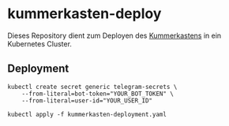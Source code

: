 # kummerkasten-deploy

Dieses Repository dient zum Deployen des [Kummerkastens](https://github.com/stefanluth/kummerkasten)
in ein Kubernetes Cluster.

## Deployment

```shell
kubectl create secret generic telegram-secrets \
    --from-literal=bot-token="YOUR_BOT_TOKEN" \
    --from-literal=user-id="YOUR_USER_ID"
```

```shell
kubectl apply -f kummerkasten-deployment.yaml
```
